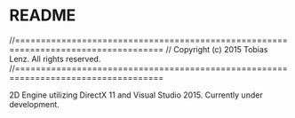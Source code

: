 # README #
//=================================================================================== 
// Copyright (c) 2015 Tobias Lenz.  All rights reserved.                                                                  
//=================================================================================== 

2D Engine utilizing DirectX 11 and Visual Studio 2015.
Currently under development. 